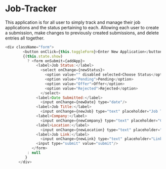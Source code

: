 # Job-Tracker

This application is for all user to simply track and manage their job applications and the status pertaining to each. Allowing each user to create a submission, make changes to previously created submissions, and delete entries all together. 

```javascript
<div className="form">
        <button onClick={this.toggleForm}>Enter New Application</button>
        {(this.state.show)
          ? <form onSubmit={addApp}>
              <label>Job Status:</label>
                <select onChange={newStatus}>
                  <option value="" disabled selected>Choose Status</option>
                  <option value="Pending">Pending</option>
                  <option value="Offer">Offer</option>
                  <option value="Rejected">Rejected</option>
                </select>
              <label>Date Submitted:</label>
                <input onChange={newDate} type="date"/>
              <label>Job Title:</label>
                <input onChange={newJob} type="text" placeholder="Job Title"/>
              <label>Company:</label>
                <input onChange={newCompany} type="text" placeholder="Company"/>
              <label>Location:</label>
                <input onChange={newLocation} type="text" placeholder="Location"/>
              <label>Job Link:</label>
                <input onChange={newLink} type="text" placeholder="Link"/>
              <input type="submit" value="submit"/>
            </form>
          : null
         }
      </div>
```